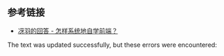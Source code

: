 ## 参考链接

-   [冴羽的回答 - 怎样系统地自学前端？](https://www.zhihu.com/question/67467219/answer/253992931)

The text was updated successfully, but these errors were encountered: